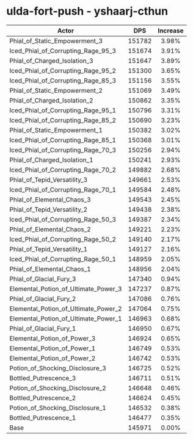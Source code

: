 # ulda-fort-push - yshaarj-cthun
| Actor | DPS | Increase |
|---|:---:|:---:|
|Phial_of_Static_Empowerment_3|151782|3.98%|
|Iced_Phial_of_Corrupting_Rage_95_3|151674|3.91%|
|Phial_of_Charged_Isolation_3|151647|3.89%|
|Iced_Phial_of_Corrupting_Rage_95_2|151300|3.65%|
|Iced_Phial_of_Corrupting_Rage_85_3|151156|3.55%|
|Phial_of_Static_Empowerment_2|151069|3.49%|
|Phial_of_Charged_Isolation_2|150862|3.35%|
|Iced_Phial_of_Corrupting_Rage_95_1|150796|3.31%|
|Iced_Phial_of_Corrupting_Rage_85_2|150690|3.23%|
|Phial_of_Static_Empowerment_1|150382|3.02%|
|Iced_Phial_of_Corrupting_Rage_85_1|150368|3.01%|
|Iced_Phial_of_Corrupting_Rage_70_3|150256|2.94%|
|Phial_of_Charged_Isolation_1|150241|2.93%|
|Iced_Phial_of_Corrupting_Rage_70_2|149882|2.68%|
|Phial_of_Tepid_Versatility_3|149661|2.53%|
|Iced_Phial_of_Corrupting_Rage_70_1|149584|2.48%|
|Phial_of_Elemental_Chaos_3|149543|2.45%|
|Phial_of_Tepid_Versatility_2|149438|2.38%|
|Iced_Phial_of_Corrupting_Rage_50_3|149387|2.34%|
|Phial_of_Elemental_Chaos_2|149221|2.23%|
|Iced_Phial_of_Corrupting_Rage_50_2|149140|2.17%|
|Phial_of_Tepid_Versatility_1|149127|2.16%|
|Iced_Phial_of_Corrupting_Rage_50_1|148959|2.05%|
|Phial_of_Elemental_Chaos_1|148956|2.04%|
|Phial_of_Glacial_Fury_3|147340|0.94%|
|Elemental_Potion_of_Ultimate_Power_3|147237|0.87%|
|Phial_of_Glacial_Fury_2|147086|0.76%|
|Elemental_Potion_of_Ultimate_Power_2|147064|0.75%|
|Elemental_Potion_of_Ultimate_Power_1|146963|0.68%|
|Phial_of_Glacial_Fury_1|146950|0.67%|
|Elemental_Potion_of_Power_3|146924|0.65%|
|Elemental_Potion_of_Power_1|146749|0.53%|
|Elemental_Potion_of_Power_2|146742|0.53%|
|Potion_of_Shocking_Disclosure_3|146725|0.52%|
|Bottled_Putrescence_3|146711|0.51%|
|Potion_of_Shocking_Disclosure_2|146648|0.46%|
|Bottled_Putrescence_2|146624|0.45%|
|Potion_of_Shocking_Disclosure_1|146532|0.38%|
|Bottled_Putrescence_1|146477|0.35%|
|Base|145971|0.00%|

